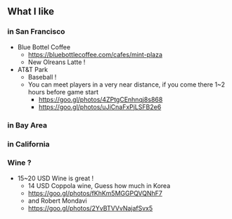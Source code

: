 ## What I like
### in San Francisco
- Blue Bottel Coffee
  - https://bluebottlecoffee.com/cafes/mint-plaza
  - New Olreans Latte !
- AT&T Park
  - Baseball !
  - You can meet players in a very near distance, if you come there 1~2 hours before game start
    - https://goo.gl/photos/4ZPtgCEnhnqj8s868
    - https://goo.gl/photos/uJiCnaFxPjLSFB2e6
### in Bay Area
### in California
### Wine ?
- 15~20 USD Wine is great !
  - 14 USD Coppola wine, Guess how much in Korea
  - https://goo.gl/photos/fKhKm5MGGPQVQNhF7
  - and Robert Mondavi 
  - https://goo.gl/photos/2YvBTVVvNajafSvx5
